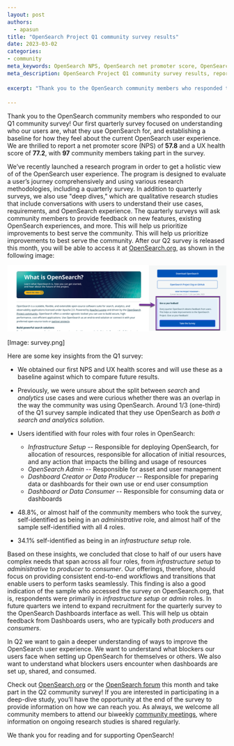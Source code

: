 ```yaml
---
layout: post
authors:
  - apasun
title: "OpenSearch Project Q1 community survey results"
date: 2023-03-02 
categories:
- community
meta_keywords: OpenSearch NPS, OpenSearch net promoter score, OpenSearch user experience
meta_description: OpenSearch Project Q1 community survey results, reporting a net promoter score of 57.8 and a UX health score of 77.2.

excerpt: "Thank you to the OpenSearch community members who responded to our Q1 community survey! Our first quarterly survey focused on understanding who our users are, what they use OpenSearch for, and establishing a baseline for how they feel about the current user experience on OpenSearch. We are thrilled to report a net promoter score (NPS) of **57.8** and a UX health score of **77.2** with **97** community members taking part in the survey."

---
```


Thank you to the OpenSearch community members who responded to our Q1 community survey! Our first quarterly survey focused on understanding who our users are, what they use OpenSearch for, and establishing a baseline for how they feel about the current OpenSearch user experience. We are thrilled to report a net promoter score (NPS) of **57.8** and a UX health score of **77.2**, with **97** community members taking part in the survey. 

We’ve recently launched a research program in order to get a holistic view of of the OpenSearch user experience. The program is designed to evaluate a user’s journey comprehensively and using various research methodologies, including a quarterly survey. In addition to quarterly surveys, we also use "deep dives," which are qualitative research studies that include conversations with users to understand their use cases, requirements, and OpenSearch experience. The quarterly surveys will ask community members to provide feedback on new features, existing OpenSearch experiences, and more. This will help us prioritize improvements to best serve the community. This will help us prioritize improvements to best serve the community. After our Q2 survey is released this month, you will be able to access it at [OpenSearch.org](http://opensearch.org/), as shown in the following image:

![OpenSearch.org website](../assets/media/blog-images/2023-03-02-q1-survey-results/q1-survey-results.png)

[Image: survey.png]

Here are some key insights from the Q1 survey:

* We obtained our first NPS and UX health scores and will use these as a baseline against which to compare future results.
* Previously, we were unsure about the split between *search* and *analytics* use cases and were curious whether there was an overlap in the way the community was using OpenSearch. Around 1/3 (one-third) of the Q1 survey sample indicated that they use OpenSearch as *both a search and analytics solution*.  
* Users identified with four roles with four roles in OpenSearch: 
  - _Infrastructure Setup_ -- Responsible for deploying OpenSearch, for allocation of resources, responsible for allocation of initial resources, and any action that impacts the billing and usage of resources
  - _OpenSearch Admin_ -- Responsible for asset and user management
  - _Dashboard Creator or Data Producer_ -- Responsible for preparing data or dashboards for their own use or end user consumption
  - _Dashboard or Data Consumer_ -- Responsible for consuming data or dashboards
  
* 48.8%, or almost half of the community members who took the survey, self-identified as being in an *administrative* role, and almost half of the sample self-identified with all 4 roles.
* 34.1% self-identified as being in an *infrastructure setup* role. 

Based on these insights, we concluded that close to half of our users have complex needs that span across all four roles, from *infrastructure setup* to *administrative* to *producer* to *consumer*. Our offerings, therefore, should focus on providing consistent end-to-end workflows and transitions that enable users to perform tasks seamlessly. This finding is also a good indication of the sample who accessed the survey on OpenSearch.org, that is, respondents were primarily in _infrastructure setup_ or _admin_ roles. In future quarters we intend to expand recruitment for the quarterly survey to the OpenSearch Dashboards interface as well. This will help us obtain feedback from Dashboards users, who are typically both *producers* and *consumers*.
 
In Q2 we want to gain a deeper understanding of ways to improve the OpenSearch user experience. We want to understand what blockers our users face when setting up OpenSearch for themselves or others. We also want to understand what blockers users encounter when dashboards are set up, shared, and consumed.

Check out [OpenSearch.org](https://opensearch.org/) or the [OpenSearch forum](https://forum.opensearch.org/) this month and take part in the Q2 community survey! If you are interested in participating in a deep-dive study, you’ll have the opportunity at the end of the survey to provide information on how we can reach you. As always, we welcome all community members to attend our biweekly [community meetings](https://forum.opensearch.org/t/opensearch-community-meeting-2023-0328/12531), where information on ongoing research studies is shared regularly.

We thank you for reading and for supporting OpenSearch!

